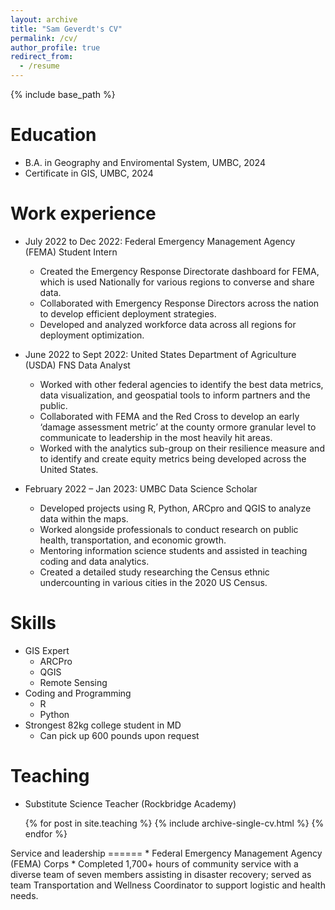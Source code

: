 ```yaml
---
layout: archive
title: "Sam Geverdt's CV"
permalink: /cv/
author_profile: true
redirect_from:
  - /resume
---
```


{% include base_path %}

Education
======
* B.A. in Geography and Enviromental System, UMBC, 2024
* Certificate in GIS, UMBC, 2024

Work experience
======
* July 2022 to Dec 2022: Federal Emergency Management Agency (FEMA) Student Intern
  * Created the Emergency Response Directorate dashboard for FEMA, which is used Nationally for various regions to converse and share data.
  * Collaborated with Emergency Response Directors across the nation to develop efficient deployment strategies.
  * Developed and analyzed workforce data across all regions for deployment optimization.

* June 2022 to Sept 2022: United States Department of Agriculture (USDA) FNS Data Analyst
  * Worked with other federal agencies to identify the best data metrics, data visualization, and geospatial tools to inform partners and the public.
  * Collaborated with FEMA and the Red Cross to develop an early ‘damage assessment metric’ at the county ormore granular level to communicate to leadership in the most heavily hit areas.
  * Worked with the analytics sub-group on their resilience measure and to identify and create equity metrics being developed across the United States.

* February 2022 – Jan 2023: UMBC Data Science Scholar
  * Developed projects using R, Python, ARCpro and QGIS to analyze data within the maps.
  * Worked alongside professionals to conduct research on public health, transportation, and economic growth.
  * Mentoring information science students and assisted in teaching coding and data analytics.
  * Created a detailed study researching the Census ethnic undercounting in various cities in the 2020 US Census.
  
Skills
======
* GIS Expert
  * ARCPro
  * QGIS
  * Remote Sensing
* Coding and Programming
  * R
  * Python
* Strongest 82kg college student in MD
  * Can pick up 600 pounds upon request

  
Teaching
======
* Substitute Science Teacher (Rockbridge Academy)
<ul>{% for post in site.teaching %}
    {% include archive-single-cv.html %}
  {% endfor %}</ul>
Service and leadership
======
* Federal Emergency Management Agency (FEMA) Corps
  * Completed 1,700+ hours of community service with a diverse team of seven members assisting in disaster
recovery; served as team Transportation and Wellness Coordinator to support logistic and health needs.
